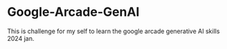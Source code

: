 # Google-Arcade-GenAI
This is challenge for my self to learn the google arcade generative AI skills 2024 jan.
